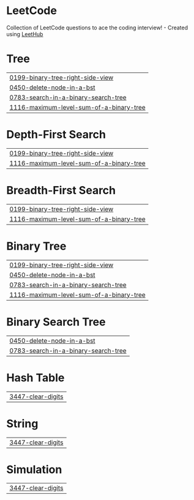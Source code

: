 # LeetCode
Collection of LeetCode questions to ace the coding interview! - Created using [LeetHub](https://github.com/QasimWani/LeetHub)


# Tree
|  |
| ------- |
| [0199-binary-tree-right-side-view](https://github.com/zolydck/LeetCode/tree/master/0199-binary-tree-right-side-view) |
| [0450-delete-node-in-a-bst](https://github.com/zolydck/LeetCode/tree/master/0450-delete-node-in-a-bst) |
| [0783-search-in-a-binary-search-tree](https://github.com/zolydck/LeetCode/tree/master/0783-search-in-a-binary-search-tree) |
| [1116-maximum-level-sum-of-a-binary-tree](https://github.com/zolydck/LeetCode/tree/master/1116-maximum-level-sum-of-a-binary-tree) |
# Depth-First Search
|  |
| ------- |
| [0199-binary-tree-right-side-view](https://github.com/zolydck/LeetCode/tree/master/0199-binary-tree-right-side-view) |
| [1116-maximum-level-sum-of-a-binary-tree](https://github.com/zolydck/LeetCode/tree/master/1116-maximum-level-sum-of-a-binary-tree) |
# Breadth-First Search
|  |
| ------- |
| [0199-binary-tree-right-side-view](https://github.com/zolydck/LeetCode/tree/master/0199-binary-tree-right-side-view) |
| [1116-maximum-level-sum-of-a-binary-tree](https://github.com/zolydck/LeetCode/tree/master/1116-maximum-level-sum-of-a-binary-tree) |
# Binary Tree
|  |
| ------- |
| [0199-binary-tree-right-side-view](https://github.com/zolydck/LeetCode/tree/master/0199-binary-tree-right-side-view) |
| [0450-delete-node-in-a-bst](https://github.com/zolydck/LeetCode/tree/master/0450-delete-node-in-a-bst) |
| [0783-search-in-a-binary-search-tree](https://github.com/zolydck/LeetCode/tree/master/0783-search-in-a-binary-search-tree) |
| [1116-maximum-level-sum-of-a-binary-tree](https://github.com/zolydck/LeetCode/tree/master/1116-maximum-level-sum-of-a-binary-tree) |
# Binary Search Tree
|  |
| ------- |
| [0450-delete-node-in-a-bst](https://github.com/zolydck/LeetCode/tree/master/0450-delete-node-in-a-bst) |
| [0783-search-in-a-binary-search-tree](https://github.com/zolydck/LeetCode/tree/master/0783-search-in-a-binary-search-tree) |
# Hash Table
|  |
| ------- |
| [3447-clear-digits](https://github.com/zolydck/LeetCode/tree/master/3447-clear-digits) |
# String
|  |
| ------- |
| [3447-clear-digits](https://github.com/zolydck/LeetCode/tree/master/3447-clear-digits) |
# Simulation
|  |
| ------- |
| [3447-clear-digits](https://github.com/zolydck/LeetCode/tree/master/3447-clear-digits) |